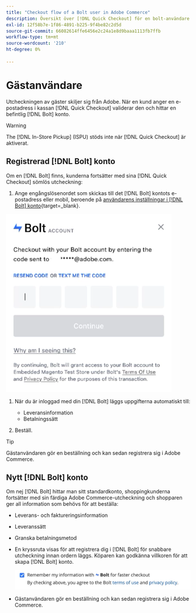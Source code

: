 ```yaml
---
title: "Checkout flow of a Bolt user in Adobe Commerce"
description: Översikt över [!DNL Quick Checkout] för en bolt-användare i Adobe Commerce.
exl-id: 12f58b7e-1f86-4891-b225-9f4be82c2d5d
source-git-commit: 66082614ffe6456e2c24a1e8d9baaa1113fb7ffb
workflow-type: tm+mt
source-wordcount: '210'
ht-degree: 0%

---
```


# Gästanvändare

Utcheckningen av gäster skiljer sig från Adobe. När en kund anger en e-postadress i kassan [!DNL Quick Checkout] validerar den och hittar en befintlig [!DNL Bolt] konto.

>[!WARNING]
>
> The [!DNL In-Store Pickup] (ISPU) stöds inte när [!DNL Quick Checkout] är aktiverat.

## Registrerad [!DNL Bolt] konto

Om en [!DNL Bolt] finns, kunderna fortsätter med sina [!DNL Quick Checkout] sömlös utcheckning:

1. Ange engångslösenordet som skickas till det [!DNL Bolt] kontots e-postadress eller mobil, beroende på [användarens inställningar i [!DNL Bolt] konto](https://help.bolt.com/shoppers/account/account-settings/#how-to-set-preferred-login-method){target=_blank}.

![Popup-fönster för engångslösenord](assets/pop-up.png)

1. När du är inloggad med din [!DNL Bolt] läggs uppgifterna automatiskt till:

   - Leveransinformation
   - Betalningssätt

1. Beställ.

>[!TIP]
>
> Gästanvändaren gör en beställning och kan sedan registrera sig i Adobe Commerce.

## Nytt [!DNL Bolt] konto

Om nej [!DNL Bolt] hittar man sitt standardkonto, shoppingkunderna fortsätter med sin färdiga Adobe Commerce-utcheckning och shopparen ger all information som behövs för att beställa:

- Leverans- och faktureringsinformation
- Leveranssätt
- Granska betalningsmetod
- En kryssruta visas för att registrera dig i [!DNL Bolt] för snabbare utcheckning innan ordern läggs. Köparen kan godkänna villkoren för att skapa [!DNL Bolt] konto.

   ![Kom ihåg [!DNL Bolt]](assets/checkbox-remember-bolt.png)

- Gästanvändaren gör en beställning och kan sedan registrera sig i Adobe Commerce.
